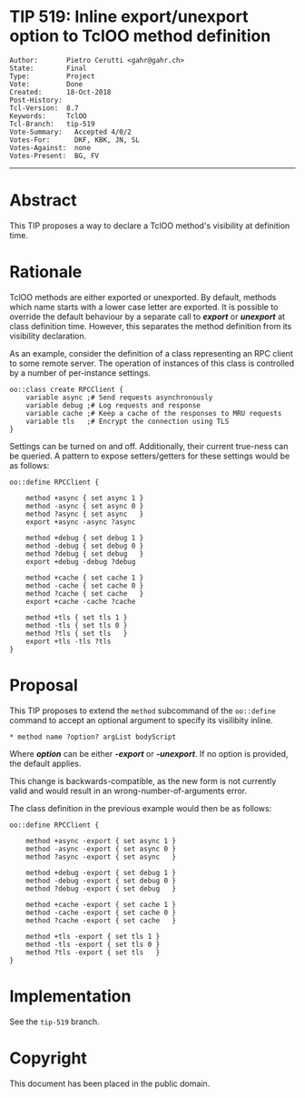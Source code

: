 # TIP 519: Inline export/unexport option to TclOO method definition
	Author:       Pietro Cerutti <gahr@gahr.ch>
	State:        Final
	Type:         Project
	Vote:         Done
	Created:      18-Oct-2018
	Post-History:
	Tcl-Version:  8.7
	Keywords:     TclOO
	Tcl-Branch:   tip-519
	Vote-Summary:   Accepted 4/0/2
	Votes-For:      DKF, KBK, JN, SL
	Votes-Against:  none
	Votes-Present:  BG, FV
----

# Abstract

This TIP proposes a way to declare a TclOO method's visibility at definition
time.

# Rationale

TclOO methods are either exported or unexported. By default, methods which name
starts with a lower case letter are exported.  It is possible to override the
default behaviour by a separate call to ***export*** or ***unexport*** at class
definition time. However, this separates the method definition from its
visibility declaration.

As an example, consider the definition of a class representing an RPC client to
some remote server. The operation of instances of this class is controlled by a
number of per-instance settings.

    oo::class create RPCClient {
        variable async ;# Send requests asynchronously
        variable debug ;# Log requests and response
        variable cache ;# Keep a cache of the responses to MRU requests
        variable tls   ;# Encrypt the connection using TLS
    }

Settings can be turned on and off. Additionally, their current true-ness can be
queried. A pattern to expose setters/getters for these settings would be as
follows:

    oo::define RPCClient {

        method +async { set async 1 }
        method -async { set async 0 }
        method ?async { set async   }
        export +async -async ?async

        method +debug { set debug 1 }
        method -debug { set debug 0 }
        method ?debug { set debug   }
        export +debug -debug ?debug

        method +cache { set cache 1 }
        method -cache { set cache 0 }
        method ?cache { set cache   }
        export +cache -cache ?cache

        method +tls { set tls 1 }
        method -tls { set tls 0 }
        method ?tls { set tls   }
        export +tls -tls ?tls
    }

# Proposal

This TIP proposes to extend the `method` subcommand of the `oo::define` command
to accept an optional argument to specify its visilibity inline.

    * method name ?option? argList bodyScript

Where ***option*** can be either ***-export*** or ***-unexport***. If no option
is provided, the default applies.

This change is backwards-compatible, as the new form is not currently valid and
would result in an wrong-number-of-arguments error.

The class definition in the previous example would then be as follows:

    oo::define RPCClient {

        method +async -export { set async 1 }
        method -async -export { set async 0 }
        method ?async -export { set async   }

        method +debug -export { set debug 1 }
        method -debug -export { set debug 0 }
        method ?debug -export { set debug   }

        method +cache -export { set cache 1 }
        method -cache -export { set cache 0 }
        method ?cache -export { set cache   }

        method +tls -export { set tls 1 }
        method -tls -export { set tls 0 }
        method ?tls -export { set tls   }
    }

# Implementation

See the `tip-519` branch.

# Copyright

This document has been placed in the public domain.
